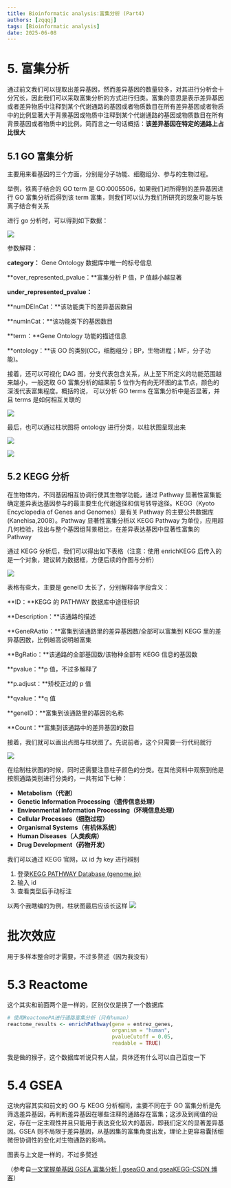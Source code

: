 ```yaml
---
title: Bioinformatic analysis:富集分析 (Part4)
authors: [zqqqj]
tags: [Bioinformatic analysis]
date: 2025-06-08
---
```


# 5. 富集分析

通过前文我们可以提取出差异基因，然而差异基因的数量较多，对其进行分析会十分冗长，因此我们可以采取富集分析的方式进行归类。富集的意思是表示差异基因或者差异物质中注释到某个代谢通路的基因或者物质数目在所有差异基因或者物质中的比例显著大于背景基因或物质中注释到某个代谢通路的基因或物质数目在所有背景基因或者物质中的比例。简而言之一句话概括：**该差异基因在特定的通路上占比很大**

## 5.1 GO 富集分析

主要用来看基因的三个方面，分别是分子功能、细胞组分、参与的生物过程。

举例，铁离子结合的 GO term 是 GO:0005506，如果我们对所得到的差异基因进行 GO 富集分析后得到该 term 富集，则我们可以认为我们所研究的现象可能与铁离子结合有关系

进行 go 分析时，可以得到如下数据：

![](http://8.130.141.48/wp-content/uploads/2024/08/4-1.png)

参数解释：

**category：** Gene Ontology 数据库中唯一的标号信息

**over_represented_pvalue：**富集分析 P 值，P 值越小越显著

**under_represented_pvalue：**

**numDEInCat：**该功能类下的差异基因数目

**numInCat：**该功能类下的基因数目

**term：**Gene Ontology 功能的描述信息

**ontology：**该 GO 的类别(CC，细胞组分；BP，生物进程；MF，分子功能)。

接着，还可以可视化 DAG 图，分支代表包含关系，从上至下所定义的功能范围越来越小，一般选取 GO 富集分析的结果前 5 位作为有向无环图的主节点，颜色的深浅代表富集程度。概括的说， 可以分析 GO terms 在富集分析中是否显著，并且 terms 是如何相互关联的

<!-- truncate -->

![](http://8.130.141.48/wp-content/uploads/2024/08/5-1.png)

最后，也可以通过柱状图将 ontology 进行分类，以柱状图呈现出来

![](http://8.130.141.48/wp-content/uploads/2024/08/6-1.png)

![](http://8.130.141.48/wp-content/uploads/2024/08/7-1.png)

## 5.2 KEGG 分析

在生物体内，不同基因相互协调行使其生物学功能，通过 Pathway 显著性富集能确定差异表达基因参与的最主要生化代谢途径和信号转导途径。KEGG（Kyoto Encyclopedia of Genes and Genomes）是有关 Pathway 的主要公共数据库(Kanehisa,2008）。Pathway 显著性富集分析以 KEGG Pathway 为单位，应用超几何检验，找出与整个基因组背景相比，在差异表达基因中显著性富集的 Pathway

通过 KEGG 分析后，我们可以得出如下表格（注意：使用 enrichKEGG 后传入的是一个对象，建议转为数据框，方便后续的作图与分析）

![](http://8.130.141.48/wp-content/uploads/2024/08/8-1.png)

表格有些大，主要是 geneID 太长了，分别解释各字段含义：

**ID：**KEGG 的 PATHWAY 数据库中途径标识

**Description：**该通路的描述

**GeneRAatio：**富集到该通路里的差异基因数/全部可以富集到 KEGG 里的差异基因数，比例越高说明越富集

**BgRatio：**该通路的全部基因数/该物种全部有 KEGG 信息的基因数

**pvalue：**p 值，不过多解释了

**p.adjust：**矫校正过的 p 值

**qvalue：**q 值

**geneID：**富集到该通路里的基因的名称

**Count：**富集到该通路中的差异基因的数目

接着，我们就可以画出点图与柱状图了。先说前者，这个只需要一行代码就行

![](http://8.130.141.48/wp-content/uploads/2024/08/9-1.png)

在绘制柱状图的时候，同时还需要注意柱子颜色的分类。在其他资料中观察到他是按照通路类别进行分类的，一共有如下七种：

- **Metabolism（代谢）**
- **Genetic Information Processing（遗传信息处理）**
- **Environmental Information Processing（环境信息处理）**
- **Cellular Processes（细胞过程）**
- **Organismal Systems（有机体系统）**
- **Human Diseases（人类疾病）**
- **Drug Development（药物开发）**

我们可以通过 KEGG 官网，以 id 为 key 进行辨别

1. 登录[KEGG PATHWAY Database (genome.jp)](https://www.genome.jp/kegg/pathway.html)
2. 输入 id
3. 查看类型后手动标注

以两个我瞎编的为例，柱状图最后应该长这样
![](http://8.130.141.48/wp-content/uploads/2024/08/10-1.png)

# 批次效应

用于多样本整合时才需要，不过多赘述（因为我没有）

# 5.3 Reactome

这个其实和前面两个是一样的，区别仅仅是换了一个数据库

```R
# 使用ReactomePA进行通路富集分析（只有human）
reactome_results <- enrichPathway(gene = entrez_genes,
                                  organism = "human",
                                  pvalueCutoff = 0.05,
                                  readable = TRUE)
```

我是做的猴子，这个数据库听说只有人鼠，具体还有什么可以自己百度一下

# 5.4 GSEA

这块内容其实和前文的 GO 与 KEGG 分析相同，主要不同在于 GO 富集分析是先筛选差异基因，再判断差异基因在哪些注释的通路存在富集；这涉及到阈值的设定，存在一定主观性并且只能用于表达变化较大的基因，即我们定义的显著差异基因。GSEA 则不局限于差异基因，从基因集的富集角度出发，理论上更容易囊括细微但协调性的变化对生物通路的影响。

图表与上文是一样的，不过多赘述

（参考自[一文掌握单基因 GSEA 富集分析 | gseaGO and gseaKEGG-CSDN 博客](https://blog.csdn.net/kanghua_du/article/details/136007496)）

